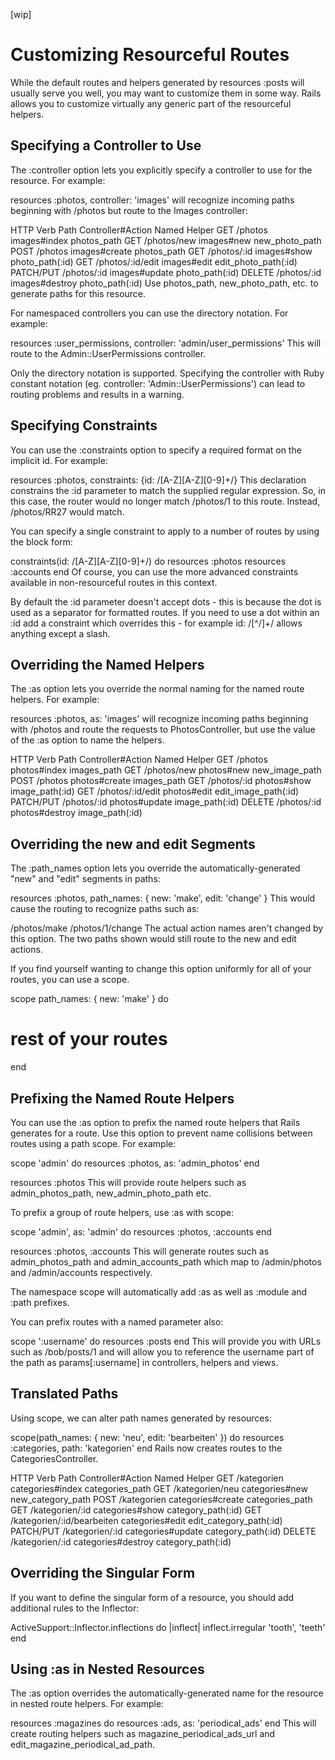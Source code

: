 [wip]
# Customizing Resourceful Routes
While the default routes and helpers generated by resources :posts will usually serve you well, you may want to customize them in some way. Rails allows you to customize virtually any generic part of the resourceful helpers.

## Specifying a Controller to Use
The :controller option lets you explicitly specify a controller to use for the resource. For example:

resources :photos, controller: 'images'
will recognize incoming paths beginning with /photos but route to the Images controller:

HTTP Verb	Path	Controller#Action	Named Helper
GET	/photos	images#index	photos_path
GET	/photos/new	images#new	new_photo_path
POST	/photos	images#create	photos_path
GET	/photos/:id	images#show	photo_path(:id)
GET	/photos/:id/edit	images#edit	edit_photo_path(:id)
PATCH/PUT	/photos/:id	images#update	photo_path(:id)
DELETE	/photos/:id	images#destroy	photo_path(:id)
Use photos_path, new_photo_path, etc. to generate paths for this resource.

For namespaced controllers you can use the directory notation. For example:

resources :user_permissions, controller: 'admin/user_permissions'
This will route to the Admin::UserPermissions controller.

Only the directory notation is supported. Specifying the
controller with Ruby constant notation (eg. controller: 'Admin::UserPermissions')
can lead to routing problems and results in
a warning.

## Specifying Constraints
You can use the :constraints option to specify a required format on the implicit id. For example:

resources :photos, constraints: {id: /[A-Z][A-Z][0-9]+/}
This declaration constrains the :id parameter to match the supplied regular expression. So, in this case, the router would no longer match /photos/1 to this route. Instead, /photos/RR27 would match.

You can specify a single constraint to apply to a number of routes by using the block form:

constraints(id: /[A-Z][A-Z][0-9]+/) do
  resources :photos
  resources :accounts
end
Of course, you can use the more advanced constraints available in non-resourceful routes in this context.

By default the :id parameter doesn't accept dots - this is because the dot is used as a separator for formatted routes. If you need to use a dot within an :id add a constraint which overrides this - for example id: /[^\/]+/ allows anything except a slash.

## Overriding the Named Helpers
The :as option lets you override the normal naming for the named route helpers. For example:

resources :photos, as: 'images'
will recognize incoming paths beginning with /photos and route the requests to PhotosController, but use the value of the :as option to name the helpers.

HTTP Verb	Path	Controller#Action	Named Helper
GET	/photos	photos#index	images_path
GET	/photos/new	photos#new	new_image_path
POST	/photos	photos#create	images_path
GET	/photos/:id	photos#show	image_path(:id)
GET	/photos/:id/edit	photos#edit	edit_image_path(:id)
PATCH/PUT	/photos/:id	photos#update	image_path(:id)
DELETE	/photos/:id	photos#destroy	image_path(:id)

## Overriding the new and edit Segments
The :path_names option lets you override the automatically-generated "new" and "edit" segments in paths:

resources :photos, path_names: { new: 'make', edit: 'change' }
This would cause the routing to recognize paths such as:

/photos/make
/photos/1/change
The actual action names aren't changed by this option. The two paths shown would still route to the new and edit actions.

If you find yourself wanting to change this option uniformly for all of your routes, you can use a scope.

scope path_names: { new: 'make' } do
  # rest of your routes
end

## Prefixing the Named Route Helpers
You can use the :as option to prefix the named route helpers that Rails generates for a route. Use this option to prevent name collisions between routes using a path scope. For example:

scope 'admin' do
  resources :photos, as: 'admin_photos'
end

resources :photos
This will provide route helpers such as admin_photos_path, new_admin_photo_path etc.

To prefix a group of route helpers, use :as with scope:

scope 'admin', as: 'admin' do
  resources :photos, :accounts
end

resources :photos, :accounts
This will generate routes such as admin_photos_path and admin_accounts_path which map to /admin/photos and /admin/accounts respectively.

The namespace scope will automatically add :as as well as :module and :path prefixes.

You can prefix routes with a named parameter also:

scope ':username' do
  resources :posts
end
This will provide you with URLs such as /bob/posts/1 and will allow you to reference the username part of the path as params[:username] in controllers, helpers and views.

## Translated Paths
Using scope, we can alter path names generated by resources:

scope(path_names: { new: 'neu', edit: 'bearbeiten' }) do
  resources :categories, path: 'kategorien'
end
Rails now creates routes to the CategoriesController.

HTTP Verb	Path	Controller#Action	Named Helper
GET	/kategorien	categories#index	categories_path
GET	/kategorien/neu	categories#new	new_category_path
POST	/kategorien	categories#create	categories_path
GET	/kategorien/:id	categories#show	category_path(:id)
GET	/kategorien/:id/bearbeiten	categories#edit	edit_category_path(:id)
PATCH/PUT	/kategorien/:id	categories#update	category_path(:id)
DELETE	/kategorien/:id	categories#destroy	category_path(:id)

## Overriding the Singular Form
If you want to define the singular form of a resource, you should add additional rules to the Inflector:

ActiveSupport::Inflector.inflections do |inflect|
  inflect.irregular 'tooth', 'teeth'
end

## Using :as in Nested Resources
The :as option overrides the automatically-generated name for the resource in nested route helpers. For example:

resources :magazines do
  resources :ads, as: 'periodical_ads'
end
This will create routing helpers such as magazine_periodical_ads_url and edit_magazine_periodical_ad_path.